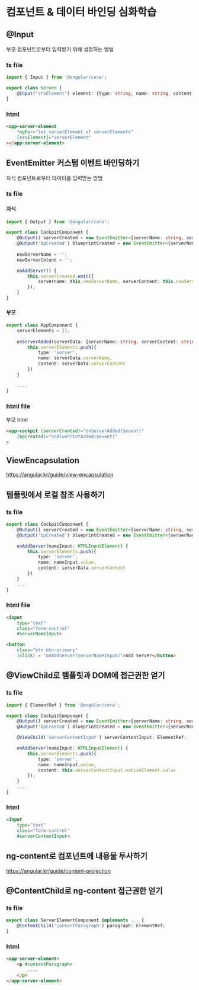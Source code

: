 # 컴포넌트 & 데이터 바인딩 심화학습

## @Input

부모 컴포넌트로부터 입력받기 위해 설정하는 방법

### ts file

```typescript
import { Input } from '@angular/core';

export class Server {
    @Input("srvElement") element: {type: string, name: string, content: string};
}
```

### html

```html
<app-server-element 
    *ngFor="let serverElement of serverElements"
    [srvElement]="serverElement"
></app-server-element>
```

## EventEmitter 커스텀 이벤트 바인딩하기

자식 컴포넌트로부터 데이터를 입력받는 방법 

### ts file

#### 자식

```typescript
import { Output } from '@angular/core';

export class CockpitComponent {
    @Output() serverCreated = new EventEmitter<{serverName: string, serverContent: string}>();
    @Output('bpCreated') blueprintCreated = new EventEmitter<{serverName: string, serverContent: string}>();
    
    newServerName = '';
    newServerCotent = '';

    onAddServer() {
        this.serverCreated.emit({
            servername: this.newServerName, serverContent: this.newServerContent
        });
    }
}
```

#### 부모

```typescript
export class AppComponent {
    serverElements = [];
    
    onServerAdded(serverData: {serverName: string, serverContent: string}) {
        this.serverElements.push({
            type: 'server',
            name: serverData.serverName,
            content: serverData.serverContent
        })
    }

    ....
}
```

### html file

부모 html

```html
<app-cockpit (serverCreated)="onServerAdded($event)" 
    (bpCreated)="onBluePrintAdded($event)"
>
```

## ViewEncapsulation

https://angular.kr/guide/view-encapsulation


## 템플릿에서 로컬 참조 사용하기

### ts file
```typescript
export class CockpitComponent {
    @Output() serverCreated = new EventEmitter<{serverName: string, serverContent: string}>();
    @Output('bpCreated') blueprintCreated = new EventEmitter<{serverName: string, serverContent: string}>();

    onAddServer(nameInput: HTMLInputElement) {
        this.serverElements.push({
            type: 'server',
            name: nameInput.value,
            content: serverData.serverContent
        })
    }
    ....
}
```

### html file
```html
<input
    type="text"
    class="form-control"
    #serverNameInput>

<button 
    class="btn btn-primary"
    (click) = "onAddServer(serverNameInput)">Add Server</button>
```

## @ViewChild로 템플릿과 DOM에 접근권한 얻기

### ts file
```typescript
import { ElementRef } from '@angular/core';

export class CockpitComponent {
    @Output() serverCreated = new EventEmitter<{serverName: string, serverContent: string}>();
    @Output('bpCreated') blueprintCreated = new EventEmitter<{serverName: string, serverContent: string}>();

    @ViewChild('serverContentInput') serverContentInput: ElementRef;

    onAddServer(nameInput: HTMLInputElement) {
        this.serverElements.push({
            type: 'server',
            name: nameInput.value,
            content: this.serverContentInput.nativeElement.value
        });
    }
    ....
}
```

### html
```html
<input
    type="text"
    class="form-control"
    #serverContentInput>
```

## ng-content로 컴포넌트에 내용물 투사하기

https://angular.kr/guide/content-projection


## @ContentChild로 ng-content 접근권한 얻기


### ts file
```typescript
export class ServerElementComponent implements ... {
    @ContentChild('contentParagraph') paragraph: ElementRef;
}
```

### html
```html
<app-server-element>
    <p #contentParagraph>
        ....
    </p>
</app-server-element>
```